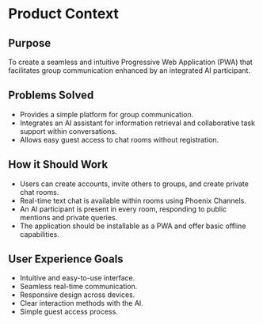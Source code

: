 # Product Context

## Purpose

To create a seamless and intuitive Progressive Web Application (PWA) that facilitates group communication enhanced by an integrated AI participant.

## Problems Solved

- Provides a simple platform for group communication.
- Integrates an AI assistant for information retrieval and collaborative task support within conversations.
- Allows easy guest access to chat rooms without registration.

## How it Should Work

- Users can create accounts, invite others to groups, and create private chat rooms.
- Real-time text chat is available within rooms using Phoenix Channels.
- An AI participant is present in every room, responding to public mentions and private queries.
- The application should be installable as a PWA and offer basic offline capabilities.

## User Experience Goals

- Intuitive and easy-to-use interface.
- Seamless real-time communication.
- Responsive design across devices.
- Clear interaction methods with the AI.
- Simple guest access process.
